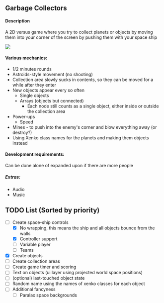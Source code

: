 ## Garbage Collectors

#### Description
A 2D versus game where you try to collect planets or objects by moving them into your corner of the screen by pushing them with your space ship

![](https://i.imgur.com/hoPPCN3.png)

#### Various mechanics:
* 1/2 minutes rounds
* Astroids-style movement (no shooting)
* Collection area slowly sucks in contents, so they can be moved for a while after they enter
* New objects appear every so often
    * Single objects 
    * Arrays (objects but connected)
        * Each node still counts as a single object, either inside or outside the collection area
* Power-ups
    * Speed
* Mines - to push into the enemy's corner and blow everything away (or destroy?)
* Using Xenko class names for the planets and making them objects instead

#### Development requirements:

Can be done alone of expanded upon if there are more people

##### Extras:

* Audio
* Music


## TODO List (Sorted by priority)

* [ ] Create space-ship controls
    * [X] No wrapping, this means the ship and all objects bounce from the walls
    * [X] Controller support
    * [ ] Variable player
    * [ ] Teams
* [X] Create objects
* [ ] Create collection areas
* [ ] Create game timer and scoring
* [ ] Text on objects (ui layer using projected world space positions)
* [ ] (optional) last-touched object state
* [ ] Random name using the names of xenko classes for each object
* [ ] Additional fancyness
    * [ ] Paralax space backgrounds
